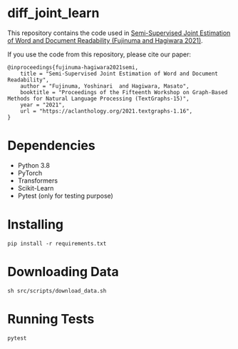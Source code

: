 diff_joint_learn
==============================

This repository contains the code used in [Semi-Supervised Joint Estimation of Word and Document Readability (Fujinuma and Hagiwara 2021)](http://arxiv.org/abs/2104.13103).

If you use the code from this repository, please cite our paper:

```
@inproceedings{fujinuma-hagiwara2021semi,
    title = "Semi-Supervised Joint Estimation of Word and Document Readability",
    author = "Fujinuma, Yoshinari  and Hagiwara, Masato",
    booktitle = "Proceedings of the Fifteenth Workshop on Graph-Based Methods for Natural Language Processing (TextGraphs-15)",
    year = "2021",
    url = "https://aclanthology.org/2021.textgraphs-1.16",
}
```

# Dependencies
* Python 3.8
* PyTorch
* Transformers
* Scikit-Learn
* Pytest (only for testing purpose)

# Installing
```
pip install -r requirements.txt
```

# Downloading Data
```
sh src/scripts/download_data.sh
```

# Running Tests
```
pytest
```
